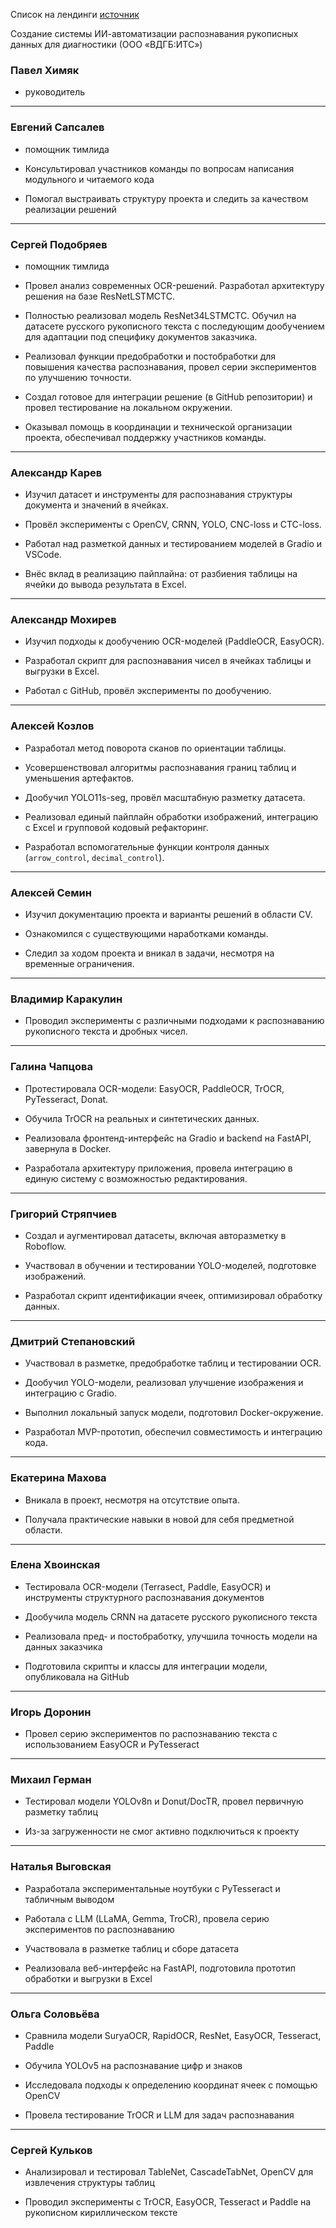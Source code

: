 Список на лендинги [источник](https://docs.google.com/spreadsheets/d/113aP8hyIQlOTl46fpcBXXFAe0mNpdNhltt3xJydrQw0/edit?usp=sharing)

Создание системы ИИ-автоматизации распознавания рукописных данных для диагностики (ООО «ВДГБ:ИТС»)

### Павел Химяк 
- руководитель

---

### Евгений Сапсалев
- помощник тимлида

- Консультировал участников команды по вопросам написания модульного и читаемого кода

- Помогал выстраивать структуру проекта и следить за качеством реализации решений

---

### **Сергей Подобряев**
- помощник тимлида
- Провел анализ современных OCR-решений. Разработал архитектуру решения на базе ResNetLSTMCTC.

- Полностью реализовал модель ResNet34LSTMCTC. Обучил на датасете русского рукописного текста с последующим дообучением для адаптации под специфику документов заказчика.

- Реализовал функции предобработки и постобработки для повышения качества распознавания, провел серии экспериментов по улучшению точности.

- Создал готовое для интеграции решение (в GitHub репозитории) и провел тестирование на локальном окружении.

- Оказывал помощь в координации и технической организации проекта, обеспечивал поддержку участников команды.


---

### **Александр Карев**

- Изучил датасет и инструменты для распознавания структуры документа и значений в ячейках.
    
- Провёл эксперименты с OpenCV, CRNN, YOLO, CNC-loss и CTC-loss.
    
- Работал над разметкой данных и тестированием моделей в Gradio и VSCode.
    
- Внёс вклад в реализацию пайплайна: от разбиения таблицы на ячейки до вывода результата в Excel.
    

---

### **Александр Мохирев**

- Изучил подходы к дообучению OCR-моделей (PaddleOCR, EasyOCR).
    
- Разработал скрипт для распознавания чисел в ячейках таблицы и выгрузки в Excel.
    
- Работал с GitHub, провёл эксперименты по дообучению.
    

---

### **Алексей Козлов**

- Разработал метод поворота сканов по ориентации таблицы.
    
- Усовершенствовал алгоритмы распознавания границ таблиц и уменьшения артефактов.
    
- Дообучил YOLO11s-seg, провёл масштабную разметку датасета.
    
- Реализовал единый пайплайн обработки изображений, интеграцию с Excel и групповой кодовый рефакторинг.
    
- Разработал вспомогательные функции контроля данных (`arrow_control`, `decimal_control`).
    

---

### **Алексей Семин**

- Изучил документацию проекта и варианты решений в области CV.
    
- Ознакомился с существующими наработками команды.
    
- Следил за ходом проекта и вникал в задачи, несмотря на временные ограничения.
    

---

### **Владимир Каракулин**

- Проводил эксперименты с различными подходами к распознаванию рукописного текста и дробных чисел.
    

---

### **Галина Чапцова**

- Протестировала OCR-модели: EasyOCR, PaddleOCR, TrOCR, PyTesseract, Donat.
    
- Обучила TrOCR на реальных и синтетических данных.
    
- Реализовала фронтенд-интерфейс на Gradio и backend на FastAPI, завернула в Docker.
    
- Разработала архитектуру приложения, провела интеграцию в единую систему с возможностью редактирования.
    

---

### **Григорий Стряпчиев**

- Создал и аугментировал датасеты, включая авторазметку в Roboflow.
    
- Участвовал в обучении и тестировании YOLO-моделей, подготовке изображений.
    
- Разработал скрипт идентификации ячеек, оптимизировал обработку данных.
    

---

### **Дмитрий Степановский**

- Участвовал в разметке, предобработке таблиц и тестировании OCR.
    
- Дообучил YOLO-модели, реализовал улучшение изображения и интеграцию с Gradio.
    
- Выполнил локальный запуск модели, подготовил Docker-окружение.
    
- Разработал MVP-прототип, обеспечил совместимость и интеграцию кода.
    

---

### **Екатерина Махова**

- Вникала в проект, несмотря на отсутствие опыта.
    
- Получала практические навыки в новой для себя предметной области.
    

---




###  Елена Хвоинская

- Тестировала OCR-модели (Terrasect, Paddle, EasyOCR) и инструменты структурного распознавания документов
    
- Дообучила модель CRNN на датасете русского рукописного текста
    
- Реализовала пред- и постобработку, улучшила точность модели на данных заказчика
    
- Подготовила скрипты и классы для интеграции модели, опубликовала на GitHub
    

---

###  Игорь Доронин

- Провел серию экспериментов по распознаванию текста с использованием EasyOCR и PyTesseract
    

---

###  Михаил Герман

- Тестировал модели YOLOv8n и Donut/DocTR, провел первичную разметку таблиц
    
- Из-за загруженности не смог активно подключиться к проекту
    

---

###  Наталья Выговская

- Разработала экспериментальные ноутбуки с PyTesseract и табличным выводом
    
- Работала с LLM (LLaMA, Gemma, TroCR), провела серию экспериментов по распознаванию
    
- Участвовала в разметке таблиц и сборе датасета
    
- Реализовала веб-интерфейс на FastAPI, подготовила прототип обработки и выгрузки в Excel
    

---

###  Ольга Соловьёва

- Сравнила модели SuryaOCR, RapidOCR, ResNet, EasyOCR, Tesseract, Paddle
    
- Обучила YOLOv5 на распознавание цифр и знаков
    
- Исследовала подходы к определению координат ячеек с помощью OpenCV
    
- Провела тестирование TrOCR и LLM для задач распознавания
    

---

###  Сергей Кульков

- Анализировал и тестировал TableNet, CascadeTabNet, OpenCV для извлечения структуры таблиц
    
- Проводил эксперименты с TrOCR, EasyOCR, Tesseract и Paddle на рукописном кириллическом тексте
    


